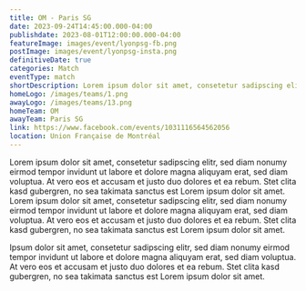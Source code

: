 ```yaml
---
title: OM - Paris SG
date: 2023-09-24T14:45:00.000-04:00
publishdate: 2023-08-01T12:00:00.000-04:00
featureImage: images/event/lyonpsg-fb.png
postImage: images/event/lyonpsg-insta.png
definitiveDate: true
categories: Match
eventType: match
shortDescription: Lorem ipsum dolor sit amet, consetetur sadipscing elitr.
homeLogo: /images/teams/1.png
awayLogo: /images/teams/13.png
homeTeam: OM
awayTeam: Paris SG
link: https://www.facebook.com/events/1031116564562056
location: Union Française de Montréal
---
```


Lorem ipsum dolor sit amet, consetetur sadipscing elitr, sed diam nonumy eirmod tempor invidunt ut labore et dolore magna aliquyam erat, sed diam voluptua. At vero eos et accusam et justo duo dolores et ea rebum. Stet clita kasd gubergren, no sea takimata sanctus est Lorem ipsum dolor sit amet. Lorem ipsum dolor sit amet, consetetur sadipscing elitr, sed diam nonumy eirmod tempor invidunt ut labore et dolore magna aliquyam erat, sed diam voluptua. At vero eos et accusam et justo duo dolores et ea rebum. Stet clita kasd gubergren, no sea takimata sanctus est Lorem ipsum dolor sit amet.

Ipsum dolor sit amet, consetetur sadipscing elitr, sed diam nonumy eirmod tempor invidunt ut labore et dolore magna aliquyam erat, sed diam voluptua. At vero eos et accusam et justo duo dolores et ea rebum. Stet clita kasd gubergren, no sea takimata sanctus est Lorem ipsum dolor sit amet.
